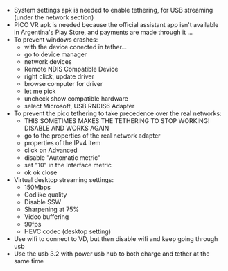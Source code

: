 - System settings apk is needed to enable tethering, for USB streaming (under the network section)
- PICO VR apk is needed because the official assistant app isn't available in Argentina's Play Store, and payments are made through it ...
- To prevent windows crashes:
	- with the device conected in tether...
	- go to device manager
	- network devices
	- Remote NDIS Compatible Device
	- right click, update driver
	- browse computer for driver
	- let me pick
	- uncheck show compatible hardware
	- select Microsoft, USB RNDIS6 Adapter
- To prevent the pico tethering to take precedence over the real networks:
    - THIS SOMETIMES MAKES THE TETHERING TO STOP WORKING! DISABLE AND WORKS AGAIN
    - go to the properties of the real network adapter
    - properties of the IPv4 item
    - click on Advanced
    - disable "Automatic metric"
    - set "10" in the Interface metric
    - ok ok close
- Virtual desktop streaming settings:
    - 150Mbps
    - Godlike quality
    - Disable SSW
    - Sharpening at 75%
    - Video buffering
    - 90fps
    - HEVC codec (desktop setting)
- Use wifi to connect to VD, but then disable wifi and keep going through usb
- Use the usb 3.2 with power usb hub to both charge and tether at the same time
